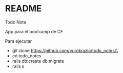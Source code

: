 # README

Todo Note

App para el bootcamp de CF

Para ejecutar

* git clone https://github.com/vurokrazia/todo_notes/\
* cd todo_notes
* rails db:create db:migrate
* rails s
